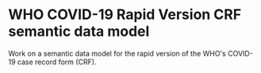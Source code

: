 # WHO COVID-19 Rapid Version CRF semantic data model
Work on a semantic data model for the rapid version of the WHO's COVID-19 case record form (CRF).
